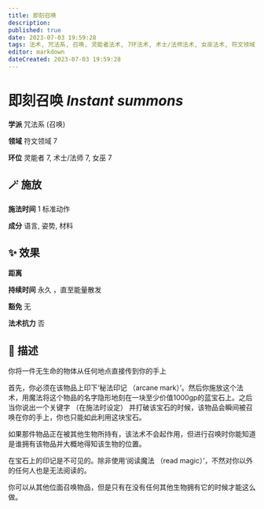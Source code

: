 ```yaml
---
title: 即刻召唤
description: 
published: true
date: 2023-07-03 19:59:28
tags: 法术, 咒法系, 召唤, 灵能者法术, 7环法术, 术士/法师法术, 女巫法术, 符文领域
editor: markdown
dateCreated: 2023-07-03 19:59:28
---
```


# **即刻召唤** *Instant summons*

**学派** 咒法系 (召唤) 

**领域** 符文领域 7

**环位** 灵能者 7, 术士/法师 7, 女巫 7

## 🪄 施放

**施法时间** 1 标准动作

**成分** 语言, 姿势, 材料

## ✨ 效果  

**距离**   

**持续时间** 永久 ，直至能量散发 

**豁免** 无

**法术抗力** 否

## 📖 描述

你将一件无生命的物体从任何地点直接传到你的手上

首先，你必须在该物品上印下‘秘法印记 （arcane mark）’。然后你施放这个法术，用魔法将这个物品的名字隐形地刻在一块至少价值1000gp的蓝宝石上。之后当你说出一个关键字 （在施法时设定） 并打破该宝石的时候，该物品会瞬间被召唤在你的手上，你也只能如此利用这块宝石。

如果那件物品正在被其他生物所持有，该法术不会起作用，但进行召唤时你能知道是谁拥有该物品并大概地得知该生物的位置。

在宝石上的印记是不可见的。除非使用‘阅读魔法 （read magic）’，不然对你以外的任何人也是无法阅读的。

你可以从其他位面召唤物品，但是只有在没有任何其他生物拥有它的时候才能这么做。
    